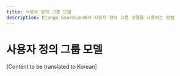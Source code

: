 ```yaml
---
title: 사용자 정의 그룹 모델
description: Django Guardian에서 사용자 정의 그룹 모델을 사용하는 방법
---
```


# 사용자 정의 그룹 모델

[Content to be translated to Korean]

<!-- This page content will be translated from the main English userguide/custom-group-model.md -->
